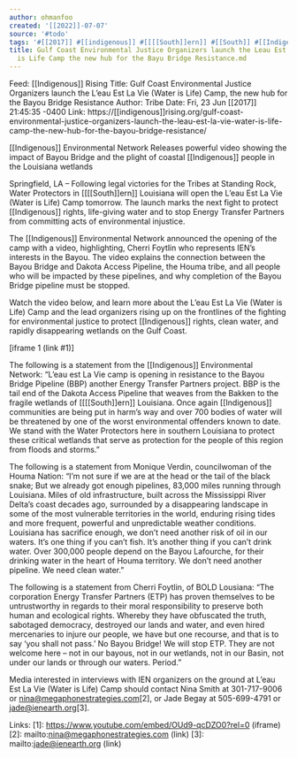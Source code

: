 ```yaml
---
author: ohmanfoo
created: '[[2022]]-07-07'
source: '#todo'
tags: '#[[2017]] #[[indigenous]] #[[[[South]]ern]] #[[South]] #[[Indigenous]] '
title: Gulf Coast Environmental Justice Organizers launch the Leau Est La Vie Water
  is Life Camp the new hub for the Bayu Bridge Resistance.md
---
```


Feed: [[Indigenous]] Rising
Title: Gulf Coast Environmental Justice Organizers launch the L’eau Est La Vie 
(Water is Life) Camp, the new hub for the Bayou Bridge Resistance
Author: Tribe
Date: Fri, 23 Jun [[2017]] 21:45:35 -0400
Link: https://[[indigenous]]rising.org/gulf-coast-environmental-justice-organizers-launch-the-leau-est-la-vie-water-is-life-camp-the-new-hub-for-the-bayou-bridge-resistance/
 
[[Indigenous]] Environmental Network Releases powerful video showing the impact of 
Bayou Bridge and the plight of coastal [[Indigenous]] people in the Louisiana 
wetlands 
 
Springfield, LA – Following legal victories for the Tribes at Standing Rock, 
Water Protectors in [[[[South]]ern]] Louisiana will open the L’eau Est La Vie (Water is 
Life) Camp tomorrow. The launch marks the next fight to protect [[Indigenous]] 
rights, life-giving water and to stop Energy Transfer Partners from committing 
acts of environmental injustice.
 
The [[Indigenous]] Environmental Network announced the opening of the camp with a 
video, highlighting, Cherri Foytlin who represents IEN’s interests in the Bayou.
The video explains the connection between the Bayou Bridge and Dakota Access 
Pipeline, the Houma tribe, and all people who will be impacted by these 
pipelines, and why completion of the Bayou Bridge pipeline must be stopped.
 
Watch the video below, and learn more about the L’eau Est La Vie (Water is Life)
Camp and the lead organizers rising up on the frontlines of the fighting for 
environmental justice to protect [[Indigenous]] rights, clean water, and rapidly 
disappearing wetlands on the Gulf Coast.
 
[iframe 1 (link #1)]
 
The following is a statement from the [[Indigenous]] Environmental Network: 
“L’eau est La Vie camp is opening in resistance to the Bayou Bridge Pipeline 
(BBP) another Energy Transfer Partners project. BBP is the tail end of the 
Dakota Access Pipeline that weaves from the Bakken to the fragile wetlands of 
[[[[South]]ern]] Louisiana. Once again [[Indigenous]] communities are being put in harm’s 
way and over 700 bodies of water will be threatened by one of the worst 
environmental offenders known to date. We stand with the Water Protectors here 
in southern Louisiana to protect these critical wetlands that serve as 
protection for the people of this region from floods and storms.”
 
The following is a statement from Monique Verdin, councilwoman of the Houma 
Nation: 
“I’m not sure if we are at the head or the tail of the black snake; But we 
already got enough pipelines, 83,000 miles running through Louisiana. Miles of 
old infrastructure, built across the Mississippi River Delta’s coast decades 
ago, surrounded by a disappearing landscape in some of the most vulnerable 
territories in the world, enduring rising tides and more frequent, powerful and 
unpredictable weather conditions. Louisiana has sacrifice enough, we don’t need 
another risk of oil in our waters. It’s one thing if you can’t fish. It’s 
another thing if you can’t drink water. Over 300,000 people depend on the Bayou 
Lafourche, for their drinking water in the heart of Houma territory. We don’t 
need another pipeline. We need clean water.”
 
The following is a statement from Cherri Foytlin, of BOLD Lousiana:
“The corporation Energy Transfer Partners (ETP) has proven themselves to be 
untrustworthy in regards to their moral responsibility to preserve both human 
and ecological rights. Whereby they have obfuscated the truth, sabotaged 
democracy, destroyed our lands and water, and even hired mercenaries to injure 
our people, we have but one recourse, and that is to say ‘you shall not pass.’ 
No Bayou Bridge! We will stop ETP. They are not welcome here – not in our 
bayous, not in our wetlands, not in our Basin, not under our lands or through 
our waters. Period.”
 
Media interested in interviews with IEN organizers on the ground at L’eau Est La
Vie (Water is Life) Camp should contact Nina Smith at 301-717-9006 or 
nina@megaphonestrategies.com[2], or Jade Begay at 505-699-4791 or 
jade@ienearth.org[3].
 
Links: 
[1]: https://www.youtube.com/embed/OUd9-qcDZO0?rel=0 (iframe)
[2]: mailto:nina@megaphonestrategies.com (link)
[3]: mailto:jade@ienearth.org (link)